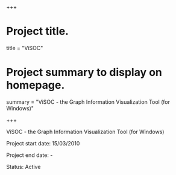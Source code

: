 +++
# Project title.
title = "ViSOC"

# Project summary to display on homepage.
summary = "ViSOC - the Graph Information Visualization Tool (for Windows)"

+++

ViSOC - the Graph Information Visualization Tool (for Windows)

Project start date: 15/03/2010

Project end date: -

Status: Active
